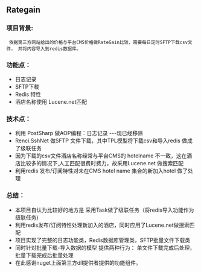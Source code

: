 ## Rategain

### 项目背景:
     依据第三方网站给出的价格与平台CMS价格做RateGain比较，需要每日定时SFTP下载csv文件， 并将内容导入到redis数据库。
### 功能点：
  + 日志记录
  + SFTP下载
  + Redis 特性
  + 酒店名称使用 Lucene.net匹配 
### 技术点： 
  + 利用 PostSharp 做AOP编程：日志记录 ---现已经移除
  + Renci.SshNet 做SFTP 文件下载，其中TPL模型将下载csv和导入redis 做成了级联任务  
  + 因为下载的csv文件酒店名称经常与平台CMS的 hotelname 不一致，这在酒店比较多的情况下,人工匹配很费时费力，故采用Lucene.net 做搜索匹配
  + 利用redis 发布/订阅特性对未在CMS hotel name 集合的新加入hotel 做了处理
      
### 总结：
  + 本项目自认为比较好的地方是 采用Task做了级联任务（将redis导入功能作为级联任务)
  + 利用redis发布/订阅特性处理新加入的酒店，同时应用了Lucene.net做搜索匹配
  + 项目实现了完整的日志功能类，Redis数据库管理类，SFTP批量文件下载类
  + 同时针对批量下载-导入数据的模型 提供两种行为： 单文件下载完成后处理，批量下载完成后批量处理
  + 在此感谢nuget上面第三方dll提供者提供的功能组件。

       
